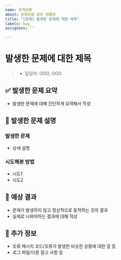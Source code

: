 ```yaml
---
name: 문제상황
about: 문제상황 공유 템플릿
title: "[문제] 발생한 문제에 대한 제목"
labels: bug
assignees: ''

---
```


# 발생한 문제에 대한 제목
> - 담당자: OOO, OOO

## ✅ 발생한 문제 요약
- 발생한 문제에 대해 간단하게 요약해서 작성

## 📝 발생한 문제 설명
### 발생한 문제
- 상세 설명

### 시도해본 방법
- 시도1
- 시도2

## 📌 예상 결과
- 문제가 발생하지 않고 정상적으로 동작하는 것의 결과
- 실제로 나와야하는 결과에 대해 작성

## 📎 추가 정보
- 오류 메시지 코드/오류가 발생한 비슷한 상황에 대한 글 등
- 로그 파일/다른 참고 사항 등

